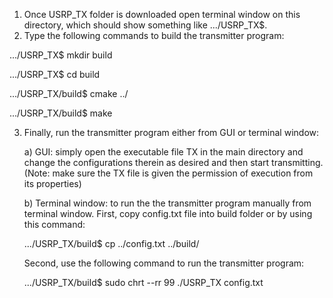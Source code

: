 1) Once USRP_TX folder is downloaded open terminal window on this directory, which should show something like .../USRP_TX$.
2) Type the following commands to build the transmitter program:

  .../USRP_TX$ mkdir build

  .../USRP_TX$ cd build

  .../USRP_TX/build$ cmake ../

  .../USRP_TX/build$ make

3) Finally, run the transmitter program either from GUI or terminal window:

     a) GUI: simply open the executable file TX in the main directory and change the configurations therein as desired and then start transmitting.
     (Note: make sure the TX file is given the permission of execution from its properties)

     b) Terminal window: to run the the transmitter program manually from terminal window. First, copy config.txt file into build folder or by using this command:
     
     .../USRP_TX/build$ cp ../config.txt ../build/

     Second, use the following command to run the transmitter program:

     .../USRP_TX/build$ sudo chrt --rr 99 ./USRP_TX config.txt


